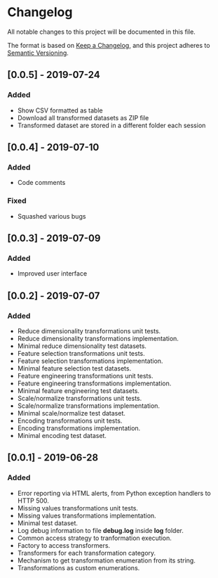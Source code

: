 # Changelog

All notable changes to this project will be documented in this file.

The format is based on [Keep a Changelog](https://keepachangelog.com/en/1.0.0/),
and this project adheres to [Semantic Versioning](https://semver.org/spec/v2.0.0.html).

## [0.0.5] - 2019-07-24

### Added

- Show CSV formatted as table
- Download all transformed datasets as ZIP file
- Transformed dataset are stored in a different folder each session

## [0.0.4] - 2019-07-10

### Added

- Code comments

### Fixed

- Squashed various bugs

## [0.0.3] - 2019-07-09

### Added

- Improved user interface

## [0.0.2] - 2019-07-07

### Added

- Reduce dimensionality transformations unit tests.
- Reduce dimensionality transformations implementation.
- Minimal reduce dimensionality test datasets.
- Feature selection transformations unit tests.
- Feature selection transformations implementation.
- Minimal feature selection test datasets.
- Feature engineering transformations unit tests.
- Feature engineering transformations implementation.
- Minimal feature engineering test datasets.
- Scale/normalize transformations unit tests.
- Scale/normalize transformations implementation.
- Minimal scale/normalize test dataset.
- Encoding transformations unit tests.
- Encoding transformations implementation.
- Minimal encoding test dataset.

## [0.0.1] - 2019-06-28

### Added

- Error reporting via HTML alerts, from Python exception handlers to HTTP 500.
- Missing values transformations unit tests.
- Missing values transformations implementation.
- Minimal test dataset.
- Log debug information to file **debug.log** inside **log** folder.
- Common access strategy to tranformation execution.
- Factory to access transformers.
- Transformers for each transformation category.
- Mechanism to get transformation enumeration from its string.
- Transformations as custom enumerations.
